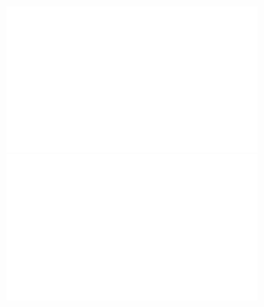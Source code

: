 ![](https://raw.githubusercontent.com/ZioPao/github-stats/master/generated/overview.svg#gh-dark-mode-only)
![](https://raw.githubusercontent.com/ZioPao/github-stats/master/generated/languages.svg#gh-dark-mode-only)
